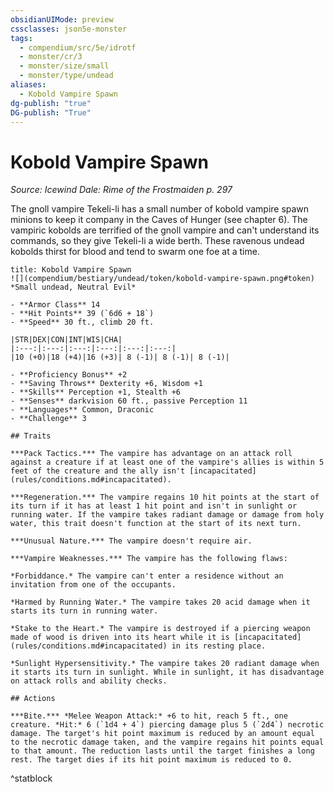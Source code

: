 ```yaml
---
obsidianUIMode: preview
cssclasses: json5e-monster
tags:
  - compendium/src/5e/idrotf
  - monster/cr/3
  - monster/size/small
  - monster/type/undead
aliases:
  - Kobold Vampire Spawn
dg-publish: "true"
DG-publish: "True"
---
```

# Kobold Vampire Spawn
*Source: Icewind Dale: Rime of the Frostmaiden p. 297*  

The gnoll vampire Tekeli-li has a small number of kobold vampire spawn minions to keep it company in the Caves of Hunger (see chapter 6). The vampiric kobolds are terrified of the gnoll vampire and can't understand its commands, so they give Tekeli-li a wide berth. These ravenous undead kobolds thirst for blood and tend to swarm one foe at a time.

```ad-statblock
title: Kobold Vampire Spawn
![](compendium/bestiary/undead/token/kobold-vampire-spawn.png#token)
*Small undead, Neutral Evil*

- **Armor Class** 14 
- **Hit Points** 39 (`6d6 + 18`)
- **Speed** 30 ft., climb 20 ft.

|STR|DEX|CON|INT|WIS|CHA|
|:---:|:---:|:---:|:---:|:---:|:---:|
|10 (+0)|18 (+4)|16 (+3)| 8 (-1)| 8 (-1)| 8 (-1)|

- **Proficiency Bonus** +2
- **Saving Throws** Dexterity +6, Wisdom +1
- **Skills** Perception +1, Stealth +6
- **Senses** darkvision 60 ft., passive Perception 11
- **Languages** Common, Draconic
- **Challenge** 3

## Traits

***Pack Tactics.*** The vampire has advantage on an attack roll against a creature if at least one of the vampire's allies is within 5 feet of the creature and the ally isn't [incapacitated](rules/conditions.md#incapacitated).

***Regeneration.*** The vampire regains 10 hit points at the start of its turn if it has at least 1 hit point and isn't in sunlight or running water. If the vampire takes radiant damage or damage from holy water, this trait doesn't function at the start of its next turn.

***Unusual Nature.*** The vampire doesn't require air.

***Vampire Weaknesses.*** The vampire has the following flaws:

*Forbiddance.* The vampire can't enter a residence without an invitation from one of the occupants.

*Harmed by Running Water.* The vampire takes 20 acid damage when it starts its turn in running water.

*Stake to the Heart.* The vampire is destroyed if a piercing weapon made of wood is driven into its heart while it is [incapacitated](rules/conditions.md#incapacitated) in its resting place.

*Sunlight Hypersensitivity.* The vampire takes 20 radiant damage when it starts its turn in sunlight. While in sunlight, it has disadvantage on attack rolls and ability checks.

## Actions

***Bite.*** *Melee Weapon Attack:* +6 to hit, reach 5 ft., one creature. *Hit:* 6 (`1d4 + 4`) piercing damage plus 5 (`2d4`) necrotic damage. The target's hit point maximum is reduced by an amount equal to the necrotic damage taken, and the vampire regains hit points equal to that amount. The reduction lasts until the target finishes a long rest. The target dies if its hit point maximum is reduced to 0.
```
^statblock
